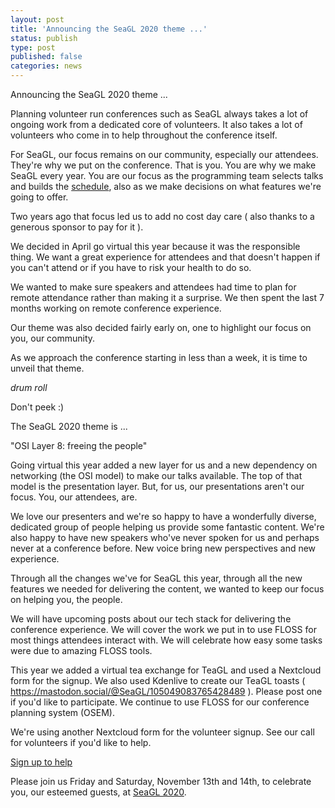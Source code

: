 ```yaml
---
layout: post
title: 'Announcing the SeaGL 2020 theme ...'
status: publish
type: post
published: false
categories: news
---
```


Announcing the SeaGL 2020 theme ...

Planning volunteer run conferences such as SeaGL always takes a lot of ongoing work from a dedicated core of volunteers. It also takes a lot of volunteers who come in to help throughout the conference itself.

For SeaGL, our focus remains on our community, especially our attendees. They're why we put on the conference. That is you. You are why we make SeaGL every year. You are our focus as the programming team selects talks and builds the [schedule](https://seagl.org/news/2020/10/26/program-2020.html), also as we make decisions on what features we're going to offer.

Two years ago that focus led us to add no cost day care ( also thanks to a generous sponsor to pay for it ).

We decided in April go virtual this year because it was the responsible thing. We want a great experience for attendees and that doesn't happen if you can't attend or if you have to risk your health to do so.

We wanted to make sure speakers and attendees had time to plan for remote attendance rather than making it a surprise. We then spent the last 7 months working on remote conference experience.

Our theme was also decided fairly early on, one to highlight our focus on you, our community.

As we approach the conference starting in less than a week, it is time to unveil that theme.

*drum roll*

Don't peek :)

The SeaGL 2020 theme is ...

"OSI Layer 8: freeing the people"

Going virtual this year added a new layer for us and a new dependency on networking (the OSI model) to make our talks available. The top of that model is the presentation layer. But, for us, our presentations aren't our focus. You, our attendees, are.

We love our presenters and we're so happy to have a wonderfully diverse, dedicated group of people helping us provide some fantastic content. We're also happy to have new speakers who've never spoken for us and perhaps never at a conference before. New voice bring new perspectives and new experience.

Through all the changes we've for SeaGL this year, through all the new features we needed for delivering the content, we wanted to keep our focus on helping you, the people.

We will have upcoming posts about our tech stack for delivering the conference experience. We will cover the work we put in to use FLOSS for most things attendees interact with. We will celebrate how easy some tasks were due to amazing FLOSS tools.

This year we added a virtual tea exchange for TeaGL and used a Nextcloud form for the signup. We also used Kdenlive to create our TeaGL toasts ( https://mastodon.social/@SeaGL/105049083765428489 ). Please post one if you'd like to participate. We continue to use FLOSS for our conference planning system (OSEM).

We're using another Nextcloud form for the volunteer signup. See our call for volunteers if you'd like to help.

[Sign up to help](https://seagl.org/news/2020/10/05/call-for-volunteers.html)

Please join us Friday and Saturday, November 13th and 14th, to celebrate you, our esteemed guests, at [SeaGL 2020](https://seagl.org/news/2020/10/26/program-2020.html).
